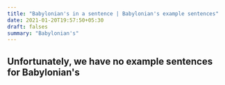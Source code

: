 ```yaml
---
title: "Babylonian's in a sentence | Babylonian's example sentences"
date: 2021-01-20T19:57:50+05:30
draft: falses
summary: "Babylonian's"
---
```

## Unfortunately, we have no example sentences for Babylonian's                 
